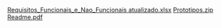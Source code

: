 [Requisitos_Funcionais_e_Nao_Funcionais atualizado.xlsx](https://github.com/user-attachments/files/20988129/Requisitos_Funcionais_e_Nao_Funcionais.atualizado.xlsx)
[Prototipos.zip](https://github.com/user-attachments/files/20988219/Prototipos.zip)
[Readme.pdf](https://github.com/user-attachments/files/20988287/Readme.pdf)
